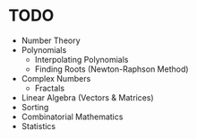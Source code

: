 # TODO
- Number Theory
- Polynomials
	- Interpolating Polynomials
	- Finding Roots (Newton-Raphson Method)
- Complex Numbers
	- Fractals
- Linear Algebra (Vectors & Matrices)
- Sorting
- Combinatorial Mathematics
- Statistics
